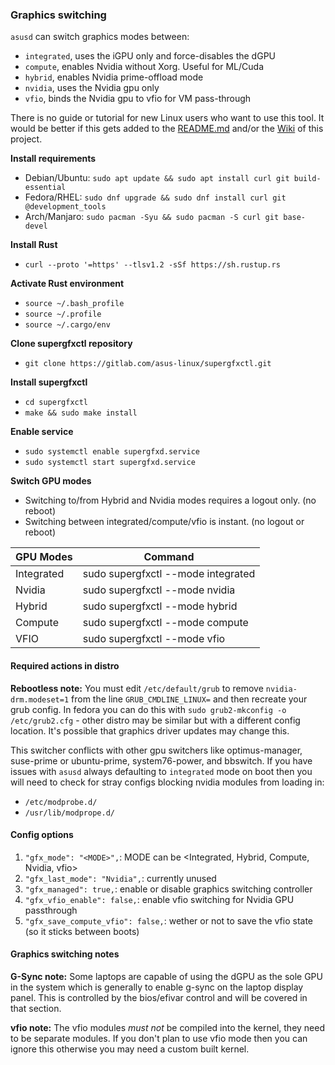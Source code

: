 ### Graphics switching

`asusd` can switch graphics modes between:
- `integrated`, uses the iGPU only and force-disables the dGPU
- `compute`, enables Nvidia without Xorg. Useful for ML/Cuda
- `hybrid`, enables Nvidia prime-offload mode
- `nvidia`, uses the Nvidia gpu only
- `vfio`, binds the Nvidia gpu to vfio for VM pass-through

There is no guide or tutorial for new Linux users who want to use this tool. It would be better if this gets added to the [README.md](https://gitlab.com/asus-linux/supergfxctl/-/blob/main/README.md) and/or the [Wiki](https://gitlab.com/asus-linux/supergfxctl/-/wikis/home) of this project.

**Install requirements**

* Debian/Ubuntu: `sudo apt update && sudo apt install curl git build-essential`
* Fedora/RHEL: `sudo dnf upgrade && sudo dnf install curl git @development_tools`
* Arch/Manjaro: `sudo pacman -Syu && sudo pacman -S curl git base-devel`

**Install Rust**

* `curl --proto '=https' --tlsv1.2 -sSf https://sh.rustup.rs`

**Activate Rust environment**

* `source ~/.bash_profile`
* `source ~/.profile`
* `source ~/.cargo/env`

**Clone supergfxctl repository**

* `git clone https://gitlab.com/asus-linux/supergfxctl.git`

**Install supergfxctl**

* `cd supergfxctl`
* `make && sudo make install`

**Enable service**

* `sudo systemctl enable supergfxd.service`
* `sudo systemctl start supergfxd.service`

**Switch GPU modes**

* Switching to/from Hybrid and Nvidia modes requires a logout only. (no reboot)
* Switching between integrated/compute/vfio is instant. (no logout or reboot)

| GPU Modes  | Command                            |
|------------|------------------------------------|
| Integrated | sudo supergfxctl --mode integrated |
| Nvidia     | sudo supergfxctl --mode nvidia     |
| Hybrid     | sudo supergfxctl --mode hybrid     |
| Compute    | sudo supergfxctl --mode compute    |
| VFIO       | sudo supergfxctl --mode vfio       |

#### Required actions in distro

**Rebootless note:** You must edit `/etc/default/grub` to remove `nvidia-drm.modeset=1`
from the line `GRUB_CMDLINE_LINUX=` and then recreate your grub config. In fedora
you can do this with `sudo grub2-mkconfig -o /etc/grub2.cfg` - other distro may be
similar but with a different config location. It's possible that graphics driver updates
may change this.

This switcher conflicts with other gpu switchers like optimus-manager, suse-prime
or ubuntu-prime, system76-power, and bbswitch. If you have issues with `asusd`
always defaulting to `integrated` mode on boot then you will need to check for
stray configs blocking nvidia modules from loading in:
- `/etc/modprobe.d/`
- `/usr/lib/modprope.d/`

#### Config options

1. `"gfx_mode": "<MODE>",`: MODE can be <Integrated, Hybrid, Compute, Nvidia, vfio>
2. `"gfx_last_mode": "Nvidia",`: currently unused
3. `"gfx_managed": true,`: enable or disable graphics switching controller
4. `"gfx_vfio_enable": false,`: enable vfio switching for Nvidia GPU passthrough
5. `"gfx_save_compute_vfio": false,`: wether or not to save the vfio state (so it sticks between boots)

#### Graphics switching notes

**G-Sync note:** Some laptops are capable of using the dGPU as the sole GPU in the system which is generally to enable g-sync on the laptop display panel. This is controlled by the bios/efivar control and will be covered in that section.

**vfio note:** The vfio modules *must not* be compiled into the kernel, they need
to be separate modules. If you don't plan to use vfio mode then you can ignore this
otherwise you may need a custom built kernel.
